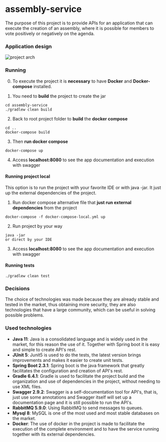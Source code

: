 # assembly-service
The purpose of this project is to provide APIs for an application that can execute the creation of an assembly, where it is possible for members to vote positively or negatively on the agenda.

### Application design
![project arch](https://i.imgur.com/jTsr8QQ.png)

### Running

0. To execute the project it is **necessary** to have **Docker** and **Docker-compose** installed.

1. You need to **build** the project to create the jar
```
cd assembly-service
./gradlew clean build
```
2. Back to root project folder to **build** the **docker compose**
```
cd ..
docker-compose build
```
3. Then **run docker compose**
```
docker-compose up
```
4. Access **localhost:8080** to see the app documentation and execution with swagger


#### Running project local
This option is to run the project with your favorite IDE or with java -jar. It just up the external dependencies of the project.

1. Run docker compose alternative file that **just run external dependencies** from the project
```
docker-compose -f docker-compose-local.yml up
```
2. Run project by your way
```
java -jar 
or direct by your IDE
```
3. Access **localhost:8080** to see the app documentation and execution with swagger

#### Running tests
```
./gradlew clean test 
```

### Decisions
The choice of technologies was made because they are already stable and tested in the market, thus obtaining more security, they are also technologies that have a large community, which can be useful in solving possible problems.

### Used technologies
- **Java 11**: Java is a consolidated language and is widely used in the market, for this reason the use of it. Together with Spring boot it is easy and simple to create API's rest.
- **JUnit 5**: Junit5 is used to do the tests, the latest version brings improvements and makes it easier to create unit tests.
- **Spring Boot 2.3.1**: Spring boot is the java framework that greatly facilitates the configuration and creation of API's rest.
- **Gradle 6.4.1**: Gradle is used to facilitate the project build and the organization and use of dependencies in the project, without needing to use XML files.
- **Swagger 2.9.2**: Swagger is a self-documentation tool for API's, that is, just use some annotations and Swagger itself will set up a documentation page and it is still possible to run the API's.
- **RabbitMQ 5.9.0**: Using RabbitMQ to send messages to queues.
- **Mysql 8**: MySQL is one of the most used and most stable databases on the market.
- **Docker**: The use of docker in the project is made to facilitate the execution of the complete environment and to have the service running together with its external dependencies.